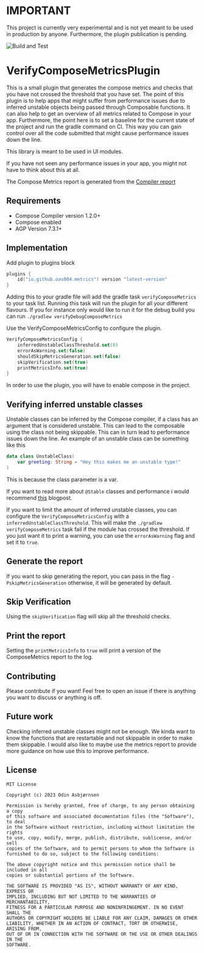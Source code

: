 # IMPORTANT
This project is currently very experimental and is not yet meant to be used in production by anyone. Furthermore, the plugin publication is pending.

![Build and Test](https://github.com/oas004/VerifyComposeMetricsPlugin/actions/workflows/build.yml/badge.svg)

# VerifyComposeMetricsPlugin

This is a small plugin that generates the compose metrics and checks that you have not crossed the threshold that you have set.
The point of this plugin is to help apps that might suffer from performance issues due to inferred unstable objects being passed through 
Composable functions. It can also help to get an overview of all metrics related to Compose in your app. Furthermore, the point here is to set
a baseline for the current state of the project and run the gradle command on CI. This way you can gain control over all the code submitted that 
might cause performance issues down the line.

This library is meant to be used in UI modules.

If you have not seen any performance issues in your app, you might not have to think about this at all.

The Compose Metrics report is generated from the [Compiler report](https://github.com/androidx/androidx/blob/androidx-main/compose/compiler/design/compiler-metrics.md)

## Requirements

 - Compose Compiler version 1.2.0+
 - Compose enabled
 - AGP Version 7.3.1+

## Implementation

Add plugin to plugins block 

```kt
plugins {
    id("io.github.oas004.metrics") version "latest-version"
}
```
Adding this to your gradle file will add the gradle task `verifyComposeMetrics` to your task list. Running this task
will run the plugin for all your different flavours. If you for instance only would like to run it for the debug build you can run `./gradlew verifyDebugComposeMetrics`

Use the VerifyComposeMetricsConfig to configure the plugin.

```kt
VerifyComposeMetricsConfig {
    inferredUnstableClassThreshold.set(0)
    errorAsWarning.set(false)
    shouldSkipMetricsGeneration.set(false)
    skipVerification.set(true)
    printMetricsInfo.set(true)
}

```

In order to use the plugin, you will have to enable compose in the project.

## Verifying inferred unstable classes

Unstable classes can be inferred by the Compose compiler, if a class has an argument that is considered unstable. This can lead to the composable using
the class not being skippable. This can in turn lead to performance issues down the line.
An example of an unstable class can be something like this 

```kt
data class UnstableClass(
    var greeting: String = "Hey this makes me an unstable type!"
)
```

This is because the class parameter is a var.

If you want to read more about `@Stable` classes and performance i would recommend [this](https://medium.com/androiddevelopers/jetpack-compose-stability-explained-79c10db270c8) blogpost.

If you want to limit the amount of inferred unstable classes, you can configure the `VerifyComposeMetricsConfig` with a `inferredUnstableClassThreshold`.
This will make the `./gradlew verifyComposeMetrics` task fail if the module has crossed the threshold. If you just want it to print a warning, you can 
use the `errorAsWarning` flag and set it to `true`.

## Generate the report

If you want to skip generating the report, you can pass in the flag `-PskipMetricsGeneration` otherwise, it will be generated by default.

## Skip Verification
Using the `skipVerification` flag will skip all the threshold checks.

## Print the report
Setting the `printMetricsInfo` to `true` will print a version of the ComposeMetrics report to the log.

## Contributing
Please contribute if you want! Feel free to open an issue if there is anything you want to discuss or anything is off.

## Future work
Checking inferred unstable classes might not be enough. We kinda want to know the functions that are restartable and not skippable in order to make them skippable.
I would also like to maybe use the metrics report to provide more guidance on how use this to improve performance.

## License

```
MIT License

Copyright (c) 2023 Odin Asbjørnsen

Permission is hereby granted, free of charge, to any person obtaining a copy
of this software and associated documentation files (the "Software"), to deal
in the Software without restriction, including without limitation the rights
to use, copy, modify, merge, publish, distribute, sublicense, and/or sell
copies of the Software, and to permit persons to whom the Software is
furnished to do so, subject to the following conditions:

The above copyright notice and this permission notice shall be included in all
copies or substantial portions of the Software.

THE SOFTWARE IS PROVIDED "AS IS", WITHOUT WARRANTY OF ANY KIND, EXPRESS OR
IMPLIED, INCLUDING BUT NOT LIMITED TO THE WARRANTIES OF MERCHANTABILITY,
FITNESS FOR A PARTICULAR PURPOSE AND NONINFRINGEMENT. IN NO EVENT SHALL THE
AUTHORS OR COPYRIGHT HOLDERS BE LIABLE FOR ANY CLAIM, DAMAGES OR OTHER
LIABILITY, WHETHER IN AN ACTION OF CONTRACT, TORT OR OTHERWISE, ARISING FROM,
OUT OF OR IN CONNECTION WITH THE SOFTWARE OR THE USE OR OTHER DEALINGS IN THE
SOFTWARE.
```
